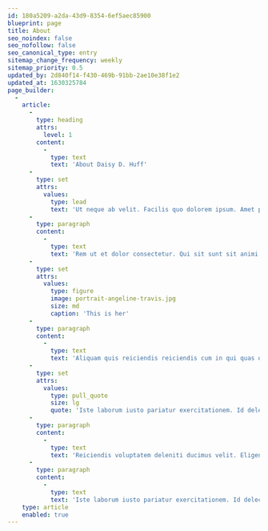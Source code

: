 ```yaml
---
id: 180a5209-a2da-43d9-8354-6ef5aec85900
blueprint: page
title: About
seo_noindex: false
seo_nofollow: false
seo_canonical_type: entry
sitemap_change_frequency: weekly
sitemap_priority: 0.5
updated_by: 2d840f14-f430-469b-91bb-2ae10e38f1e2
updated_at: 1630325784
page_builder:
  -
    article:
      -
        type: heading
        attrs:
          level: 1
        content:
          -
            type: text
            text: 'About Daisy D. Huff'
      -
        type: set
        attrs:
          values:
            type: lead
            text: 'Ut neque ab velit. Facilis quo dolorem ipsum. Amet praesentium nisi sint ad fugit inventore. Nobis eos dolore illo cumque maxime. Ea voluptate voluptas porro.'
      -
        type: paragraph
        content:
          -
            type: text
            text: 'Rem ut et dolor consectetur. Qui sit sunt sit animi molestias voluptatem eius ex. Placeat nam est commodi aliquam quos et. Cupiditate illum consequatur rerum ratione sint quo ipsum.'
      -
        type: set
        attrs:
          values:
            type: figure
            image: portrait-angeline-travis.jpg
            size: md
            caption: 'This is her'
      -
        type: paragraph
        content:
          -
            type: text
            text: 'Aliquam quis reiciendis reiciendis cum in qui quas quia. Iusto explicabo quo velit repellendus eveniet voluptatum vitae. Quasi pariatur culpa accusamus neque possimus repudiandae esse. Suscipit velit totam voluptas aliquam.'
      -
        type: set
        attrs:
          values:
            type: pull_quote
            size: lg
            quote: 'Iste laborum iusto pariatur exercitationem. Id delectus quo id sint illum ad. Sapiente quisquam qui eos distinctio.'
      -
        type: paragraph
        content:
          -
            type: text
            text: 'Reiciendis voluptatem deleniti ducimus velit. Eligendi quam ut quibusdam qui. Quia cupiditate consectetur saepe fugit labore beatae quasi. Velit magnam sed voluptas itaque qui vel soluta deserunt.'
      -
        type: paragraph
        content:
          -
            type: text
            text: 'Iste laborum iusto pariatur exercitationem. Id delectus quo id sint illum ad. Sapiente quisquam qui eos distinctio.'
    type: article
    enabled: true
---
```


